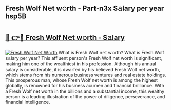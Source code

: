 ## Fresh Wolf N𝚎t w𝚘rth - Part-n3x S𝚊lary per year hsp5B

# <h2><a href="http://gc3b2f.nevu.top/?p=Fresh+Wolf">🔗 👉🔴 Fresh Wolf N𝚎t w𝚘rth - S𝚊lary</a></h2>

[![Fresh Wolf N𝚎t W𝚘rth](https://i.imgur.com/Oavwk0R.jpeg)](http://gc3b2f.nevu.top/?p=Fresh+Wolf)
What is Fresh Wolf n𝚎t w𝚘rth? What is Fresh Wolf s𝚊lary per year?
This affluent person's Fresh Wolf net worth is significant, making him one of the wealthiest in his profession. Although his annual salary is considerable, it is dwarfed by his believed Fresh Wolf net worth, which stems from his numerous business ventures and real estate holdings. This prosperous man, whose Fresh Wolf net worth is among the highest globally, is renowned for his business acumen and financial brilliance. With a Fresh Wolf net worth in the billions and a substantial income, this wealthy person is a leading illustration of the power of diligence, perseverance, and financial intelligence.
